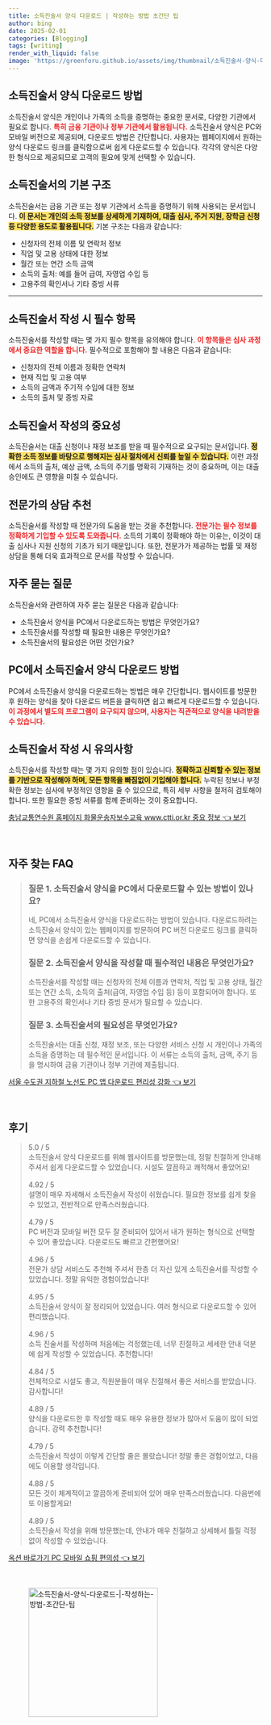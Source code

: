 ```yaml
---
title: 소득진술서 양식 다운로드 | 작성하는 방법 초간단 팁
author: bing
date: 2025-02-01
categories: [Blogging]
tags: [writing]
render_with_liquid: false
image: 'https://greenforu.github.io/assets/img/thumbnail/소득진술서-양식-다운로드-|-작성하는-방법-초간단-팁.webp'
---
```



<h2 id='소득진술서_다운로드_방법'>소득진술서 양식 다운로드 방법</h2>

<p>소득진술서 양식은 개인이나 가족의 소득을 증명하는 중요한 문서로, 다양한 기관에서 필요로 합니다. <b><span style="color: #ee2323;">특히 금융 기관이나 정부 기관에서 활용됩니다.</span></b> 소득진술서 양식은 PC와 모바일 버전으로 제공되며, 다운로드 방법은 간단합니다. 사용자는 웹페이지에서 원하는 양식 다운로드 링크를 클릭함으로써 쉽게 다운로드할 수 있습니다. 각각의 양식은 다양한 형식으로 제공되므로 고객의 필요에 맞게 선택할 수 있습니다.</p>

<h2 id='소득진술서_기본_구조'>소득진술서의 기본 구조</h2>

<p>소득진술서는 금융 기관 또는 정부 기관에서 소득을 증명하기 위해 사용되는 문서입니다. <b><span style="background-color: #ffe066;">이 문서는 개인의 소득 정보를 상세하게 기재하여, 대출 심사, 주거 지원, 장학금 신청 등 다양한 용도로 활용됩니다.</span></b> 기본 구조는 다음과 같습니다:</p>

<ul>
    <li>신청자의 전체 이름 및 연락처 정보</li>
    <li>직업 및 고용 상태에 대한 정보</li>
    <li>월간 또는 연간 소득 금액</li>
    <li>소득의 출처: 예를 들어 급여, 자영업 수입 등</li>
    <li>고용주의 확인서나 기타 증빙 서류</li>
</ul>

<hr />

<h2 id='소득진술서_작성_시_필수_항목'>소득진술서 작성 시 필수 항목</h2>

<p>소득진술서를 작성할 때는 몇 가지 필수 항목을 유의해야 합니다. <b><span style="color: #ee2323;">이 항목들은 심사 과정에서 중요한 역할을 합니다.</span></b> 필수적으로 포함해야 할 내용은 다음과 같습니다:</p>

<ul>
    <li>신청자의 전체 이름과 정확한 연락처</li>
    <li>현재 직업 및 고용 여부</li>
    <li>소득의 금액과 주기적 수입에 대한 정보</li>
    <li>소득의 출처 및 증빙 자료</li>
</ul>

<h2 id='소득진술서_작성의_중요성'>소득진술서 작성의 중요성</h2>

<p>소득진술서는 대출 신청이나 재정 보조를 받을 때 필수적으로 요구되는 문서입니다. <b><span style="background-color: #ffe066;">정확한 소득 정보를 바탕으로 행해지는 심사 절차에서 신뢰를 높일 수 있습니다.</span></b> 이런 과정에서 소득의 출처, 예상 금액, 소득의 주기를 명확히 기재하는 것이 중요하며, 이는 대출 승인에도 큰 영향을 미칠 수 있습니다.</p>

<h2 id='전문가의_상담_추천'>전문가의 상담 추천</h2>

<p>소득진술서를 작성할 때 전문가의 도움을 받는 것을 추천합니다. <b><span style="color: #ee2323;">전문가는 필수 정보를 정확하게 기입할 수 있도록 도와줍니다.</span></b> 소득의 기록이 정확해야 하는 이유는, 이것이 대출 심사나 지원 신청의 기초가 되기 때문입니다. 또한, 전문가가 제공하는 법률 및 재정 상담을 통해 더욱 효과적으로 문서를 작성할 수 있습니다.</p>

<h2 id='자주묻는질문'>자주 묻는 질문</h2>

<p>소득진술서와 관련하여 자주 묻는 질문은 다음과 같습니다:</p>

<ul>
    <li>소득진술서 양식을 PC에서 다운로드하는 방법은 무엇인가요?</li>
    <li>소득진술서를 작성할 때 필요한 내용은 무엇인가요?</li>
    <li>소득진술서의 필요성은 어떤 것인가요?</li>
</ul>

<h2 id='PC_다운로드_방법'>PC에서 소득진술서 양식 다운로드 방법</h2>

<p>PC에서 소득진술서 양식을 다운로드하는 방법은 매우 간단합니다. 웹사이트를 방문한 후 원하는 양식을 찾아 다운로드 버튼을 클릭하면 쉽고 빠르게 다운로드할 수 있습니다. <b><span style="color: #ee2323;">이 과정에서 별도의 프로그램이 요구되지 않으며, 사용자는 직관적으로 양식을 내려받을 수 있습니다.</span></b></p>

<h2 id='소득진술서_작성시_유의사항'>소득진술서 작성 시 유의사항</h2>

<p>소득진술서를 작성할 때는 몇 가지 유의할 점이 있습니다. <b><span style="background-color: #ffe066;">정확하고 신뢰할 수 있는 정보를 기반으로 작성해야 하며, 모든 항목을 빠짐없이 기입해야 합니다.</span></b> 누락된 정보나 부정확한 정보는 심사에 부정적인 영향을 줄 수 있으므로, 특히 세부 사항을 철저히 검토해야 합니다. 또한 필요한 증빙 서류를 함께 준비하는 것이 중요합니다.</p>


<p><a class="click-button" title="충남교통연수원 홈페이지 화물운송자보수교육 www.ctti.or.kr 중요 정보" href="https://greenforu.github.io/posts/%EC%B6%A9%EB%82%A8%EA%B5%90%ED%86%B5%EC%97%B0%EC%88%98%EC%9B%90-%ED%99%88%ED%8E%98%EC%9D%B4%EC%A7%80-%ED%99%94%EB%AC%BC%EC%9A%B4%EC%86%A1%EC%9E%90%EB%B3%B4%EC%88%98%EA%B5%90%EC%9C%A1-www.ctti.or.kr-%EC%A4%91%EC%9A%94-%EC%A0%95%EB%B3%B4/" rel="dofollow">충남교통연수원 홈페이지 화물운송자보수교육 www.ctti.or.kr 중요 정보 👈 보기</a></p><br>
<h2 id='자주_찾는_FAQ'>자주 찾는 FAQ</h2>
<div itemscope="" itemtype="https://schema.org/FAQPage"> 
<blockquote> 
<div itemscope="" itemprop="mainEntity" itemtype="https://schema.org/Question"> 
<h3 itemprop="name">질문 1. 소득진술서 양식을 PC에서 다운로드할 수 있는 방법이 있나요?</h3> 
<div itemscope="" itemprop="acceptedAnswer" itemtype="https://schema.org/Answer"> 
<span itemprop="text"> 
<p>네, PC에서 소득진술서 양식을 다운로드하는 방법이 있습니다. 다운로드하려는 소득진술서 양식이 있는 웹페이지를 방문하여 PC 버전 다운로드 링크를 클릭하면 양식을 손쉽게 다운로드할 수 있습니다.</p> 
</span> 
</div> 
</div> 

<div itemscope="" itemprop="mainEntity" itemtype="https://schema.org/Question"> 
<h3 itemprop="name">질문 2. 소득진술서 양식을 작성할 때 필수적인 내용은 무엇인가요?</h3> 
<div itemscope="" itemprop="acceptedAnswer" itemtype="https://schema.org/Answer"> 
<span itemprop="text"> 
<p>소득진술서를 작성할 때는 신청자의 전체 이름과 연락처, 직업 및 고용 상태, 월간 또는 연간 소득, 소득의 출처(급여, 자영업 수입 등) 등이 포함되어야 합니다. 또한 고용주의 확인서나 기타 증빙 문서가 필요할 수 있습니다.</p> 
</span> 
</div> 
</div> 

<div itemscope="" itemprop="mainEntity" itemtype="https://schema.org/Question"> 
<h3 itemprop="name">질문 3. 소득진술서의 필요성은 무엇인가요?</h3> 
<div itemscope="" itemprop="acceptedAnswer" itemtype="https://schema.org/Answer"> 
<span itemprop="text"> 
<p>소득진술서는 대출 신청, 재정 보조, 또는 다양한 서비스 신청 시 개인이나 가족의 소득을 증명하는 데 필수적인 문서입니다. 이 서류는 소득의 출처, 금액, 주기 등을 명시하여 금융 기관이나 정부 기관에 제출됩니다.</p> 
</span> 
</div> 
</div> 

</blockquote> 
</div>
<p><a class="click-button" title="서울 수도권 지하철 노선도 PC 앱 다운로드 편리성 강화" href="https://greenforu.github.io/posts/%EC%84%9C%EC%9A%B8-%EC%88%98%EB%8F%84%EA%B6%8C-%EC%A7%80%ED%95%98%EC%B2%A0-%EB%85%B8%EC%84%A0%EB%8F%84-PC-%EC%95%B1-%EB%8B%A4%EC%9A%B4%EB%A1%9C%EB%93%9C-%ED%8E%B8%EB%A6%AC%EC%84%B1-%EA%B0%95%ED%99%94/" rel="dofollow">서울 수도권 지하철 노선도 PC 앱 다운로드 편리성 강화 👈 보기</a></p><br>
<h2 id='후기'>후기</h2>
<div itemscope itemtype="https://schema.org/Product">
  <blockquote>
  <div itemprop="review" itemscope itemtype="https://schema.org/Review">
      <div itemprop="reviewRating" itemscope itemtype="https://schema.org/Rating"> <span itemprop="ratingValue">5.0</span> / <span itemprop="bestRating">5</span> </div>
      <span itemprop="reviewBody">소득진술서 양식 다운로드를 위해 웹사이트를 방문했는데, 정말 친절하게 안내해 주셔서 쉽게 다운로드할 수 있었습니다. 시설도 깔끔하고 쾌적해서 좋았어요!</span>
  </div>
  <br>
  <div itemprop="review" itemscope itemtype="https://schema.org/Review">
      <div itemprop="reviewRating" itemscope itemtype="https://schema.org/Rating"> <span itemprop="ratingValue">4.92</span> / <span itemprop="bestRating">5</span> </div>
      <span itemprop="reviewBody">설명이 매우 자세해서 소득진술서 작성이 쉬웠습니다. 필요한 정보를 쉽게 찾을 수 있었고, 전반적으로 만족스러웠습니다.</span>
  </div>
  <br>
  <div itemprop="review" itemscope itemtype="https://schema.org/Review">
      <div itemprop="reviewRating" itemscope itemtype="https://schema.org/Rating"> <span itemprop="ratingValue">4.79</span> / <span itemprop="bestRating">5</span> </div>
      <span itemprop="reviewBody">PC 버전과 모바일 버전 모두 잘 준비되어 있어서 내가 원하는 형식으로 선택할 수 있어 좋았습니다. 다운로드도 빠르고 간편했어요!</span>
  </div>
  <br>
  <div itemprop="review" itemscope itemtype="https://schema.org/Review">
      <div itemprop="reviewRating" itemscope itemtype="https://schema.org/Rating"> <span itemprop="ratingValue">4.96</span> / <span itemprop="bestRating">5</span> </div>
      <span itemprop="reviewBody">전문가 상담 서비스도 추천해 주셔서 한층 더 자신 있게 소득진술서를 작성할 수 있었습니다. 정말 유익한 경험이었습니다!</span>
  </div>
  <br>
  <div itemprop="review" itemscope itemtype="https://schema.org/Review">
      <div itemprop="reviewRating" itemscope itemtype="https://schema.org/Rating"> <span itemprop="ratingValue">4.95</span> / <span itemprop="bestRating">5</span> </div>
      <span itemprop="reviewBody">소득진술서 양식이 잘 정리되어 있었습니다. 여러 형식으로 다운로드할 수 있어 편리했습니다.</span>
  </div>
  <br>
  <div itemprop="review" itemscope itemtype="https://schema.org/Review">
      <div itemprop="reviewRating" itemscope itemtype="https://schema.org/Rating"> <span itemprop="ratingValue">4.96</span> / <span itemprop="bestRating">5</span> </div>
      <span itemprop="reviewBody">소득 진술서를 작성하며 처음에는 걱정했는데, 너무 친절하고 세세한 안내 덕분에 쉽게 작성할 수 있었습니다. 추천합니다!</span>
  </div>
  <br>
  <div itemprop="review" itemscope itemtype="https://schema.org/Review">
      <div itemprop="reviewRating" itemscope itemtype="https://schema.org/Rating"> <span itemprop="ratingValue">4.84</span> / <span itemprop="bestRating">5</span> </div>
      <span itemprop="reviewBody">전체적으로 시설도 좋고, 직원분들이 매우 친절해서 좋은 서비스를 받았습니다. 감사합니다!</span>
  </div>
  <br>
  <div itemprop="review" itemscope itemtype="https://schema.org/Review">
      <div itemprop="reviewRating" itemscope itemtype="https://schema.org/Rating"> <span itemprop="ratingValue">4.89</span> / <span itemprop="bestRating">5</span> </div>
      <span itemprop="reviewBody">양식을 다운로드한 후 작성할 때도 매우 유용한 정보가 많아서 도움이 많이 되었습니다. 강력 추천합니다!</span>
  </div>
  <br>
  <div itemprop="review" itemscope itemtype="https://schema.org/Review">
      <div itemprop="reviewRating" itemscope itemtype="https://schema.org/Rating"> <span itemprop="ratingValue">4.79</span> / <span itemprop="bestRating">5</span> </div>
      <span itemprop="reviewBody">소득진술서 작성이 이렇게 간단할 줄은 몰랐습니다! 정말 좋은 경험이었고, 다음에도 이용할 생각입니다.</span>
  </div>
  <br>
  <div itemprop="review" itemscope itemtype="https://schema.org/Review">
      <div itemprop="reviewRating" itemscope itemtype="https://schema.org/Rating"> <span itemprop="ratingValue">4.88</span> / <span itemprop="bestRating">5</span> </div>
      <span itemprop="reviewBody">모든 것이 체계적이고 깔끔하게 준비되어 있어 매우 만족스러웠습니다. 다음번에 또 이용할게요!</span>
  </div>
  <br>
  <div itemprop="review" itemscope itemtype="https://schema.org/Review">
      <div itemprop="reviewRating" itemscope itemtype="https://schema.org/Rating"> <span itemprop="ratingValue">4.89</span> / <span itemprop="bestRating">5</span> </div>
      <span itemprop="reviewBody">소득진술서 작성을 위해 방문했는데, 안내가 매우 친절하고 상세해서 틀릴 걱정 없이 작성할 수 있었습니다.</span>
  </div>
  </blockquote>
</div>
<p><a class="click-button" title="옥션 바로가기 PC 모바일 쇼핑 편의성" href="https://greenforu.github.io/posts/%EC%98%A5%EC%85%98-%EB%B0%94%EB%A1%9C%EA%B0%80%EA%B8%B0-PC-%EB%AA%A8%EB%B0%94%EC%9D%BC-%EC%87%BC%ED%95%91-%ED%8E%B8%EC%9D%98%EC%84%B1/" rel="dofollow">옥션 바로가기 PC 모바일 쇼핑 편의성 👈 보기</a></p><br>
<figure class="image"><img src="https://greenforu.github.io/assets/img/thumbnail/소득진술서-양식-다운로드-|-작성하는-방법-초간단-팁.webp" alt="소득진술서-양식-다운로드-|-작성하는-방법-초간단-팁" width="256" height="256"></figure>